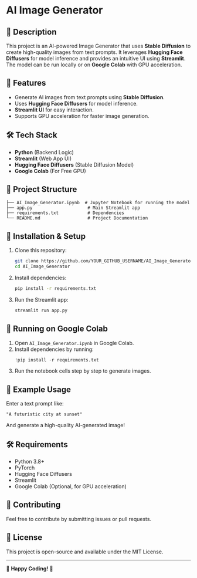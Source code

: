 # AI Image Generator

## 📜 Description
This project is an AI-powered Image Generator that uses **Stable Diffusion** to create high-quality images from text prompts. It leverages **Hugging Face Diffusers** for model inference and provides an intuitive UI using **Streamlit**. The model can be run locally or on **Google Colab** with GPU acceleration.

## 🚀 Features
- Generate AI images from text prompts using **Stable Diffusion**.
- Uses **Hugging Face Diffusers** for model inference.
- **Streamlit UI** for easy interaction.
- Supports GPU acceleration for faster image generation.

## 🛠️ Tech Stack
- **Python** (Backend Logic)
- **Streamlit** (Web App UI)
- **Hugging Face Diffusers** (Stable Diffusion Model)
- **Google Colab** (For Free GPU)

## 📂 Project Structure
```
├── AI_Image_Generator.ipynb  # Jupyter Notebook for running the model
├── app.py                     # Main Streamlit app
├── requirements.txt           # Dependencies
└── README.md                  # Project Documentation
```

## 🔧 Installation & Setup
1. Clone this repository:
   ```bash
   git clone https://github.com/YOUR_GITHUB_USERNAME/AI_Image_Generator.git
   cd AI_Image_Generator
   ```
2. Install dependencies:
   ```bash
   pip install -r requirements.txt
   ```
3. Run the Streamlit app:
   ```bash
   streamlit run app.py
   ```

## 🚀 Running on Google Colab
1. Open `AI_Image_Generator.ipynb` in Google Colab.
2. Install dependencies by running:
   ```python
   !pip install -r requirements.txt
   ```
3. Run the notebook cells step by step to generate images.

## 📸 Example Usage
Enter a text prompt like:
```
"A futuristic city at sunset"
```
And generate a high-quality AI-generated image!

## 🛠️ Requirements
- Python 3.8+
- PyTorch
- Hugging Face Diffusers
- Streamlit
- Google Colab (Optional, for GPU acceleration)

## 🤝 Contributing
Feel free to contribute by submitting issues or pull requests.

## 📜 License
This project is open-source and available under the MIT License.

---
🚀 **Happy Coding!** 🎨
